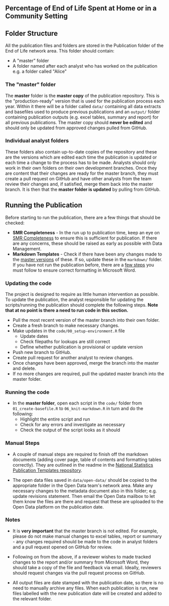 ## Percentage of End of Life Spent at Home or in a Community Setting

## Folder Structure

All the publication files and folders are stored in the Publication folder of the End of Life network area. This folder should contain:
* A "master" folder
* A folder named after each analyst who has worked on the publication e.g. a folder called "Alice"

### The "master" folder

The **master** folder is the **master copy** of the publication repository. This is the "production-ready" version that is used for the publication process each year. Within it there will be a folder called `data/` containing all data extracts and basefiles used to produce previous publications and an `output/` folder containing publication outputs (e.g. excel tables, summary and report) for all previous publications. The master copy should **never be edited** and should only be updated from approved changes pulled from GitHub.

### Individual analyst folders

These folders also contain up-to-date copies of the repository and these are the versions which are edited each time the publication is updated or each time a change to the process has to be made. Analysts should only work in their own folders on their own development branches. Once they are content that their changes are ready for the master branch, they must create a pull request on GitHub and have other analysts from the team review their changes and, if satisfied, merge them back into the master branch. It is then that the **master folder is updated** by pulling from GitHub.

## Running the Publication

Before starting to run the publication, there are a few things that should be checked:
* **SMR Completeness** - In the run up to publication time, keep an eye on [SMR Completeness](https://www.isdscotland.org/products-and-Services/Data-Support-and-Monitoring/SMR-Completeness/) to ensure this is sufficient for publication. If there are any concerns, these should be raised as early as possible with Data Management.
* **Markdown Templates** - Check if there have been any changes made to the [master versions](https://github.com/NHS-NSS-transforming-publications/National-Stats-Template) of these. If so, update these in the `markdown/` folder. If you have not run the publication before, there are a [few steps](https://github.com/NHS-NSS-transforming-publications/National-Stats-Template) you must follow to ensure correct formatting in Microsoft Word.

### Updating the code

The project is designed to require as little human intervention as possible. To update the publication, the analyst responsible for updating the scripts/running the publication should complete the following steps. **Note that at no point is there a need to run code in this section.**

* Pull the most recent version of the master branch into their own folder.
* Create a fresh branch to make necessary changes.
* Make updates in the `code/00_setup-environment.R` file
    * Update dates
    * Check filepaths for lookups are still correct
    * Define whether publication is provisional or update version
* Push new branch to GitHub.
* Create pull request for another analyst to review changes.
* Once changes have been approved, merge the branch into the master and delete.
* If no more changes are required, pull the updated master branch into the master folder.

### Running the code

* In the **master folder**, open each script in the `code/` folder from `01_create-basefile.R` to `06_knit-markdown.R` in turn and do the following:
    * Highlight the entire script and run
    * Check for any errors and investigate as necessary
    * Check the output of the script looks as it should

### Manual Steps

* A couple of manual steps are required to finish off the markdown documents (adding cover page, table of contents and formatting tables correctly). They are outlined in the readme in the [National Statistics Publication Templates repository](https://github.com/NHS-NSS-transforming-publications/National-Stats-Template).

* The open data files saved in `data/open-data/` should be copied to the appropriate folder in the Open Data team's network area. Make any necessary changes to the metadata document also in this folder; e.g. update revisions statement. Then email the Open Data mailbox to let them know the files are there and request that these are uploaded to the Open Data platform on the publication date.

### Notes

* It is **very important** that the master branch is not edited. For example, please do not make manual changes to excel tables, report or summary - any changes required should be made to the code in analyst folders and a pull request opened on GitHub for review.

* Following on from the above, if a reviewer wishes to made tracked changes to the report and/or summary from Microsoft Word, they should take a copy of the file and feedback via email. Ideally, reviewers should request changes via the pull request process on GitHub.

* All output files are date stamped with the publication date, so there is no need to manually archive any files. When each publication is run, new files labelled with the new publication date will be created and added to the relevant folder.
